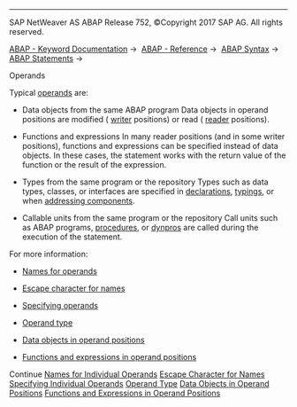   

* * *

SAP NetWeaver AS ABAP Release 752, ©Copyright 2017 SAP AG. All rights reserved.

[ABAP - Keyword Documentation](javascript:call_link\('abenabap.htm'\)) →  [ABAP - Reference](javascript:call_link\('abenabap_reference.htm'\)) →  [ABAP Syntax](javascript:call_link\('abenabap_syntax.htm'\)) →  [ABAP Statements](javascript:call_link\('abenabap_statements.htm'\)) → 

Operands

Typical [operands](javascript:call_link\('abenoperand_glosry.htm'\) "Glossary Entry") are:

-   Data objects from the same ABAP program
    Data objects in operand positions are modified ( [writer](javascript:call_link\('abenwriting_position_glosry.htm'\) "Glossary Entry") positions) or read ( [reader](javascript:call_link\('abenreading_position_glosry.htm'\) "Glossary Entry") positions).

-   Functions and expressions
    In many reader positions (and in some writer positions), functions and expressions can be specified instead of data objects. In these cases, the statement works with the return value of the function or the result of the expression.

-   Types from the same program or the repository
    Types such as data types, classes, or interfaces are specified in [declarations](javascript:call_link\('abenabap_declarations.htm'\)), [typings](javascript:call_link\('abentyping.htm'\)), or when [addressing components](javascript:call_link\('abenoperands_names.htm'\)).

-   Callable units from the same program or the repository
    Call units such as ABAP programs, [procedures](javascript:call_link\('abenprocedure_glosry.htm'\) "Glossary Entry"), or [dynpros](javascript:call_link\('abendynpro_glosry.htm'\) "Glossary Entry") are called during the execution of the statement.
    

For more information:

-   [Names for operands](javascript:call_link\('abenoperands_names.htm'\))

-   [Escape character for names](javascript:call_link\('abennames_escaping.htm'\))

-   [Specifying operands](javascript:call_link\('abenoperands_specifying.htm'\))

-   [Operand type](javascript:call_link\('abendata_objects_usage.htm'\))

-   [Data objects in operand positions](javascript:call_link\('abenoperands_data_objects.htm'\))

-   [Functions and expressions in operand positions](javascript:call_link\('abenoperands_expressions.htm'\))

Continue
[Names for Individual Operands](javascript:call_link\('abenoperands_names.htm'\))
[Escape Character for Names](javascript:call_link\('abennames_escaping.htm'\))
[Specifying Individual Operands](javascript:call_link\('abenoperands_specifying.htm'\))
[Operand Type](javascript:call_link\('abendata_objects_usage.htm'\))
[Data Objects in Operand Positions](javascript:call_link\('abenoperands_data_objects.htm'\))
[Functions and Expressions in Operand Positions](javascript:call_link\('abenoperands_expressions.htm'\))